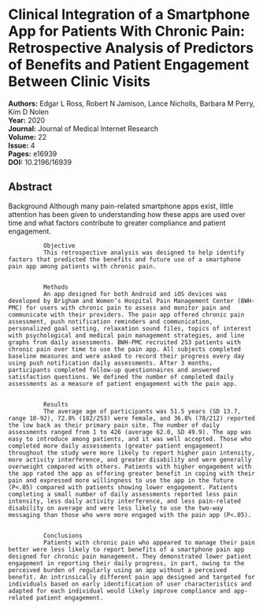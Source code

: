 # Clinical Integration of a Smartphone App for Patients With Chronic Pain: Retrospective Analysis of Predictors of Benefits and Patient Engagement Between Clinic Visits

**Authors:** Edgar L Ross, Robert N Jamison, Lance Nicholls, Barbara M Perry, Kim D Nolen  
**Year:** 2020  
**Journal:** Journal of Medical Internet Research  
**Volume:** 22  
**Issue:** 4  
**Pages:** e16939  
**DOI:** 10.2196/16939  

## Abstract
Background
              Although many pain-related smartphone apps exist, little attention has been given to understanding how these apps are used over time and what factors contribute to greater compliance and patient engagement.
            
            
              Objective
              This retrospective analysis was designed to help identify factors that predicted the benefits and future use of a smartphone pain app among patients with chronic pain.
            
            
              Methods
              An app designed for both Android and iOS devices was developed by Brigham and Women’s Hospital Pain Management Center (BWH-PMC) for users with chronic pain to assess and monitor pain and communicate with their providers. The pain app offered chronic pain assessment, push notification reminders and communication, personalized goal setting, relaxation sound files, topics of interest with psychological and medical pain management strategies, and line graphs from daily assessments. BWH-PMC recruited 253 patients with chronic pain over time to use the pain app. All subjects completed baseline measures and were asked to record their progress every day using push notification daily assessments. After 3 months, participants completed follow-up questionnaires and answered satisfaction questions. We defined the number of completed daily assessments as a measure of patient engagement with the pain app.
            
            
              Results
              The average age of participants was 51.5 years (SD 13.7, range 18-92), 72.8% (182/253) were female, and 36.8% (78/212) reported the low back as their primary pain site. The number of daily assessments ranged from 1 to 426 (average 62.0, SD 49.9). The app was easy to introduce among patients, and it was well accepted. Those who completed more daily assessments (greater patient engagement) throughout the study were more likely to report higher pain intensity, more activity interference, and greater disability and were generally overweight compared with others. Patients with higher engagement with the app rated the app as offering greater benefit in coping with their pain and expressed more willingness to use the app in the future (P<.05) compared with patients showing lower engagement. Patients completing a small number of daily assessments reported less pain intensity, less daily activity interference, and less pain-related disability on average and were less likely to use the two-way messaging than those who were more engaged with the pain app (P<.05).
            
            
              Conclusions
              Patients with chronic pain who appeared to manage their pain better were less likely to report benefits of a smartphone pain app designed for chronic pain management. They demonstrated lower patient engagement in reporting their daily progress, in part, owing to the perceived burden of regularly using an app without a perceived benefit. An intrinsically different pain app designed and targeted for individuals based on early identification of user characteristics and adapted for each individual would likely improve compliance and app-related patient engagement.

